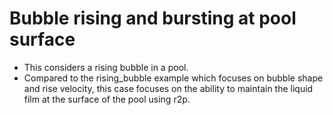 # Bubble rising and bursting at pool surface 

- This considers a rising bubble in a pool.
- Compared to the rising_bubble example which focuses on bubble shape and rise velocity, this case focuses on the ability to maintain the liquid film at the surface of the pool using r2p.